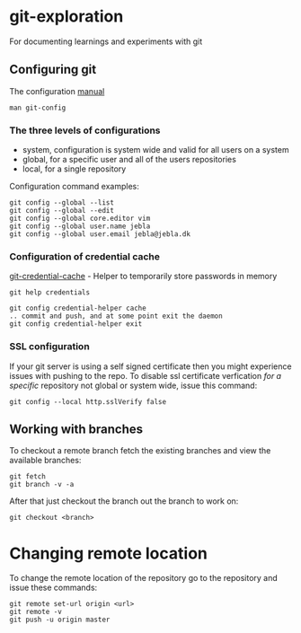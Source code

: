 # git-exploration
For documenting learnings and experiments with git

## Configuring git
The configuration [manual](htps://git-scm.com/book/tr/v2/Customizing-Git-Git-Configuration)

    man git-config

### The three levels of configurations
 - system, configuration is system wide and valid for all users on a system
 - global, for a specific user and all of the users repositories
 - local, for a single repository

Configuration command examples:

    git config --global --list
    git config --global --edit
    git config --global core.editor vim
    git config --global user.name jebla
    git config --global user.email jebla@jebla.dk
    
### Configuration of credential cache
[git-credential-cache](https://git-scm.com/docs/git-credential-cache) - Helper to temporarily store passwords in memory

    git help credentials

    git config credential-helper cache 
    .. commit and push, and at some point exit the daemon
    git config credential-helper exit

### SSL configuration
If your git server is using a self signed certificate then you might experience issues with pushing to the repo. To disable ssl certificate verfication _for a specific_ repository not global or system wide, issue this command:

    git config --local http.sslVerify false

## Working with branches
To checkout a remote branch fetch the existing branches and view the available branches:

    git fetch
    git branch -v -a
    
After that just checkout the branch out the branch to work on:

    git checkout <branch>
    
# Changing remote location
To change the remote location of the repository go to the repository and issue these commands:

    git remote set-url origin <url>
    git remote -v
    git push -u origin master
